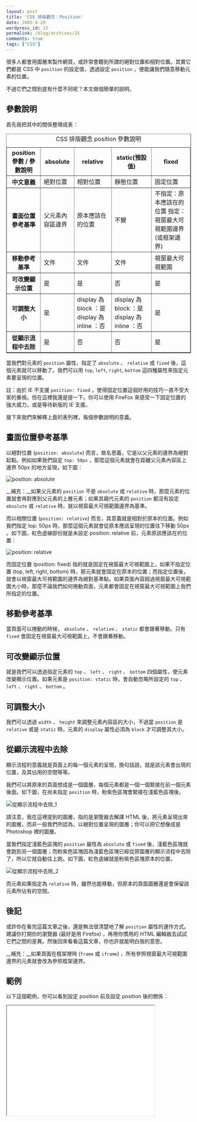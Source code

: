 ```yaml
---
layout: post
title: 'CSS 排版觀念：Position'
date: 2005-4-29
wordpress_id: 15
permalink: /blog/archives/15
comments: true
tags: ["CSS"]
---
```


很多人都會用圖層來製作網頁，或許常會聽到所謂的絕對位置和相對位置。其實它們都是 CSS 中 `position` 的設定值，透過設定 `position` ，便能讓我們隨意移動元素的位置。

不過它們之間到底有什麼不同呢？本文做個簡單的說明。

<!--more-->

## 參數說明

首先我把其中的關係整理成表：

<table border="1" class="info-table" summary="CSS 排版觀念 position 參數說明">
<caption>
CSS 排版觀念 position 參數說明
</caption>
<tr>
<th>position 參數
/ 參數說明</th>
<th>absolute</th>
<th>relative</th>
<th>static(預設值)</th>
<th>fixed</th>
</tr>
<tr>
<th>中文意義</th>
<td>絕對位置</td>
<td>相對位置</td>
<td>靜態位置</td>
<td>固定位置</td>
</tr>
<tr class="alt">
<th>畫面位置參考基準</th>
<td>父元素內容區邊界</td>
<td>原本應該在的位置</td>
<td>不變</td>
<td>不指定：原本應該在的位置
指定：視窗最大可視範圍邊界 (或框架邊界) </td>
</tr>
<tr>
<th>移動參考基準</th>
<td>文件</td>
<td>文件</td>
<td>文件</td>
<td>視窗最大可視範圍</td>
</tr>
<tr class="alt">
<th>可改變顯示位置</th>
<td>是</td>
<td>是</td>
<td>否</td>
<td>是</td>
</tr>
<tr>
<th>可調整大小</th>
<td>是</td>
<td>display 為 block ：是
display 為 inline ：否 </td>
<td>display 為 block ：是
display 為 inline ：否</td>
<td>是</td>
</tr>
<tr class="alt">
<th>從顯示流程中去除</th>
<td>是</td>
<td>否</td>
<td>否</td>
<td>是</td>
</tr>
</table>

當我們對元素的 `position` 屬性，指定了 `absolute` 、 `relative` 或 `fixed` 後，這個元素就可以移動了。我們可以用 `top`, `left`, `right`, `bottom` 這四種屬性來指定元素要呈現的位置。

註：由於 IE 不支援 `position: fixed` ，使得固定位置這個好用的技巧一直不受大家的重視。但在這裡我還是提一下。你可以使用 FireFox 來感受一下固定位置的強大威力，或是等待新版的 IE 支援。

接下來我們來解釋上面的表列裡，每個參數說明的意義。

## 畫面位置參考基準

以絕對位置 (`position: absolute`) 而言，故名思義，它是以父元素的邊界為絕對起點。例如如果我們設定 `top: 50px` ，那麼這個元素就會在距離父元素內容區上邊界 50px 的地方呈現，如下圖：

![position: absolute](/resources/css_position/absolute_1.png)

__補充：__如果父元素的 `position` 不是 `absolute` 或 `relative` 時，那麼元素的位置就會再對應到父元素的上層元素；如果其親代元素的 `position` 都沒有設定 `absolute` 或 `relative` 時，就以視窗最大可視範圍邊界為基準。

而以相關位置 (`position: relative`) 而言，其意義就是相對於原本的位置。例如我們指定 top: 50px 時，那麼這個元素就會從原本應該呈現的位置往下移動 50px 。如下圖，紅色虛線部份就是未設定 position: relative 前，元素原該應該在的位置：

![position: relative](/resources/css_position/relative_1.png)

而固定位置 (position: fixed) 指的就是固定在視窗最大可視範圍上，如果不指定位置 (top, left, right, bottom) 時，那元素就會固定在原本的位置；而指定位置後，就會以視窗最大可視範圍的邊界為絕對基準點。如果頁面內容超過視窗最大可視範圍大小時，那麼不論我們如何捲動頁面，元素都會固定在視窗最大可視範圍上我們所指定的位置。

## 移動參考基準

當頁面可以捲動的時候， `absolute` 、 `relative` 、 `static` 都會跟著移動。只有 `fixed` 會固定在視窗最大可視範圍上，不會跟著移動。

## 可改變顯示位置

就是我們可以透過指定元素的 `top` 、 `left` 、 `right` 、 `bottom` 四個屬性，使元素改變顯示位置。如果元素是 `position: static` 時，會自動忽略所設定的 `top` 、 `left` 、 `right` 、 `bottom` 。

## 可調整大小

我們可以透過 `width` 、 `height` 來調整元素內容區的大小，不過當 `position` 是 `relative` 或是 `static` 時，元素的 `display` 屬性必須為 `block` 才可調整其大小。

## 從顯示流程中去除

顯示流程的意義就是頁面上的每一個元素的呈現，換句話說，就是該元素會出現的位置，及其佔用的空間等等。

我們可以將原來的頁面想成是一個圖層，每個元素都是一個一個緊接在前一個元素後面。如下圖，在尚未指定 `position` 時，粉紫色區塊會緊接在淺藍色區塊後。

![從顯示流程中去除_1](/resources/css_position/layer1.png)

請注意，我在這裡提到的圖層，指的是瀏覽器去解譯 HTML 後，將元素呈現出來的圖層，而非一般我們所認為，以絕對位置呈現的圖層；你可以把它想像成是 Photoshop 裡的圖層。

當我們指定淺藍色區塊的 `position` 屬性為 `absolute` 或 `fixed` 後，淺藍色區塊就會跑到另一個圖層；而粉紫色區塊因為淺藍色區塊已經從原圖層的顯示流程中去除了，所以它就自動往上跑。如下圖，紅色虛線就是粉紫色區塊原本的位置。

![從顯示流程中去除_2](/resources/css_position/layer2.png)

而元素如果指定為 `relative` 時，雖然也能移動，但原本的頁面圖層還是會保留該元素所佔有的空間。

## 後記

或許你在看完這篇文章之後，還是無法很清楚地了解 `position` 屬性的運作方式。建議你打開你的瀏覽器 (最好是用 Firefox) ，再用你慣用的 HTML 編輯器去試試它們之間的差異。然後回來看看這篇文章，你也許就能明白我的意思。

__補充：__如果頁面在框架裡時 (`frame` 或 `iframe`) ，所有參照視窗最大可視範圍邊界的元素就會改為參照框架邊界。

## 範例

以下這個範例，你可以看到設定 position 前及設定 position 後的關係：

<iframe width="80%" height="300" src="/resources/css_position/position_test.htm"></iframe>
